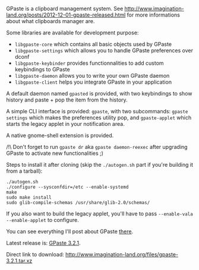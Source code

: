 GPaste is a clipboard management system.
See <http://www.imagination-land.org/posts/2012-12-01-gpaste-released.html> for more informations about what clipboards
manager are. 

Some libraries are available for development purpose:

* `libgpaste-core` which contains all basic objects used by GPaste
* `libgpaste-settings` which allows you to handle GPaste preferences over dconf
* `libgpaste-keybinder` provides functionnalities to add custom keybindings to GPaste
* `libgpaste-daemon` allows you to write your own GPaste daemon
* `libgpaste-client` helps you integrate GPaste in your application

A default daemon named `gpasted` is provided, with two keybindings to show history and paste + pop the item from the
history.

A simple CLI interface is provided: `gpaste`, with two subcommands: `gpaste settings` which makes the preferences
utility pop, and `gpaste-applet` which starts the legacy applet in your notification area.

A native gnome-shell extension is provided.

/!\ Don't forget to run `gpaste dr` aka `gpaste daemon-reexec` after upgrading GPaste to activate new functionalities ;)

Steps to install it after cloning (skip the `./autogen.sh` part if you're building it from a tarball):

    ./autogen.sh
    ./configure --sysconfdir=/etc --enable-systemd
    make
    sudo make install
    sudo glib-compile-schemas /usr/share/glib-2.0/schemas/

If you also want to build the legacy applet, you'll have to pass `--enable-vala --enable-applet` to configure.

You can see everything I'll post about GPaste [there](http://www.imagination-land.org/tags/GPaste.html).

Latest release is: [GPaste 3.2.1](http://www.imagination-land.org/posts/2013-10-16-gpaste-3.2.1-released.html).

Direct link to download: <http://www.imagination-land.org/files/gpaste-3.2.1.tar.xz>
